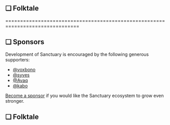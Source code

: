 ## <span id="section:folktale">❑ Folktale</span>

===============================================================================

## <span id="section:sponsors">❑ Sponsors</span>

Development of Sanctuary is encouraged by the following generous supporters:

  - [@voxbono](https://github.com/voxbono)
  - [@syves](https://github.com/syves)
  - [@Avaq](https://github.com/Avaq)
  - [@kabo](https://gitlab.com/kabo)

[Become a sponsor](https://github.com/sponsors/davidchambers) if you would like
the Sanctuary ecosystem to grow even stronger.

## <span id="section:folktale">❑ Folktale</span>
